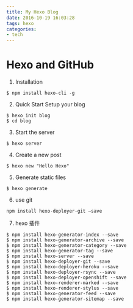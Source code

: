 ```yaml
---
title: My Hexo Blog
date: 2016-10-19 16:03:28
tags: hexo
categories: 
- tech
---
```

# Hexo and GitHub 
<!--more-->
1. Installation
```
$ npm install hexo-cli -g
```
2. Quick Start
Setup your blog
```
$ hexo init blog
$ cd blog
```
3. Start the server
```
$ hexo server
```
4. Create a new post
```
$ hexo new "Hello Hexo"
```
5. Generate static files
```
$ hexo generate
```
6. use git
```
npm install hexo-deployer-git –save 
```
7. hexo 插件
```
$ npm install hexo-generator-index --save
$ npm install hexo-generator-archive --save
$ npm install hexo-generator-category --save
$ npm install hexo-generator-tag --save
$ npm install hexo-server --save
$ npm install hexo-deployer-git --save
$ npm install hexo-deployer-heroku --save
$ npm install hexo-deployer-rsync --save
$ npm install hexo-deployer-openshift --save
$ npm install hexo-renderer-marked --save
$ npm install hexo-renderer-stylus --save
$ npm install hexo-generator-feed --save
$ npm install hexo-generator-sitemap --save
```